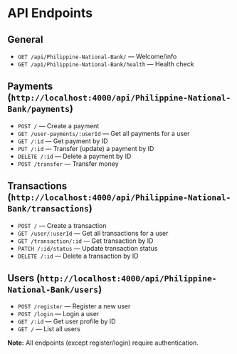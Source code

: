 # API Endpoints

## General
- `GET /api/Philippine-National-Bank/` — Welcome/info
- `GET /api/Philippine-National-Bank/health` — Health check

## Payments (`http://localhost:4000/api/Philippine-National-Bank/payments`)
- `POST /` — Create a payment
- `GET /user-payments/:userId` — Get all payments for a user
- `GET /:id` — Get payment by ID
- `PUT /:id` — Transfer (update) a payment by ID
- `DELETE /:id` — Delete a payment by ID
- `POST /transfer` — Transfer money

## Transactions (`http://localhost:4000/api/Philippine-National-Bank/transactions`)
- `POST /` — Create a transaction
- `GET /user/:userId` — Get all transactions for a user
- `GET /transaction/:id` — Get transaction by ID
- `PATCH /:id/status` — Update transaction status
- `DELETE /:id` — Delete a transaction by ID

## Users (`http://localhost:4000/api/Philippine-National-Bank/users`)
- `POST /register` — Register a new user
- `POST /login` — Login a user
- `GET /:id` — Get user profile by ID
- `GET /` — List all users

**Note:** All endpoints (except register/login) require authentication.

